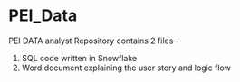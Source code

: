 # PEI_Data
PEI DATA analyst
Repository contains 2 files - 
1) SQL code written in Snowflake 
2) Word document explaining the user story and logic flow
